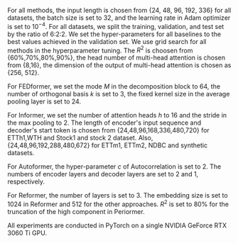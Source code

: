 For all methods, the input length is chosen from {24, 48, 96, 192, 336} for all datasets, the batch size is set to 32, and the learning rate in Adam optimizer is set to $10^{-4}$. For all datasets, we split the training, validation, and test set by the ratio of 6:2:2. We set the hyper-parameters for all baselines to the best values achieved in the validation set. We use grid search for all methods in the hyperparameter tuning. 
The $R^{2}$ is choosen from {60\%,70\%,80\%,90\%}, the head number of multi-head attention is chosen from {8,16}, the dimension of the output of multi-head attention is chosen as {256, 512}. 

For FEDformer, we set the mode $M$ in the decomposition block to 64, the number of orthogonal basis $k$ is set to 3, the fixed kernel size in the average pooling layer is set to 24.

For Informer, we set the number of attention heads $h$ to 16 and the stride in the max pooling to 2. The length of encoder's input sequence and decoder's start token is chosen from {24,48,96,168,336,480,720} for ETTh1,WTH and Stock1 and stock 2 dataset. Also, {24,48,96,192,288,480,672} for ETTm1, ETTm2, NDBC and synthetic datasets.

For Autoformer, the hyper-parameter $c$ of Autocorrelation is set to 2. The numbers of encoder layers and decoder layers are set to 2 and 1, respectively. 

For Reformer, the number of layers is set to 3. The embedding size is set to 1024 in Reformer and 512 for the other approaches. $R^{2}$ is set to 80\% for the truncation of the high component  in Periormer.

All experiments are conducted in PyTorch on a single NVIDIA GeForce RTX 3060 Ti GPU.
